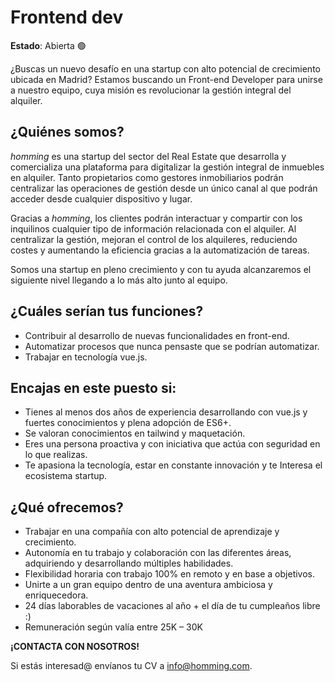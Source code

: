 # Frontend dev

**Estado**: Abierta 🟢

¿Buscas un nuevo desafío en una startup con alto potencial de crecimiento ubicada en
Madrid? Estamos buscando un Front-end Developer para unirse a nuestro equipo, cuya
misión es revolucionar la gestión integral del alquiler.

## ¿Quiénes somos?

_homming_ es una startup del sector del Real Estate que desarrolla y comercializa una
plataforma para digitalizar la gestión integral de inmuebles en alquiler. Tanto propietarios
como gestores inmobiliarios podrán centralizar las operaciones de gestión desde un único
canal al que podrán acceder desde cualquier dispositivo y lugar.

Gracias a _homming_, los clientes podrán interactuar y compartir con los inquilinos cualquier
tipo de información relacionada con el alquiler. Al centralizar la gestión, mejoran el control
de los alquileres, reduciendo costes y aumentando la eficiencia gracias a la automatización
de tareas.

Somos una startup en pleno crecimiento y con tu ayuda alcanzaremos el siguiente nivel
llegando a lo más alto junto al equipo.

## ¿Cuáles serían tus funciones?

 - Contribuir al desarrollo de nuevas funcionalidades en front-end.
 - Automatizar procesos que nunca pensaste que se podrían automatizar.
 - Trabajar en tecnología vue.js.

## Encajas en este puesto si:

 - Tienes al menos dos años de experiencia desarrollando con vue.js y fuertes
conocimientos y plena adopción de ES6+.
 - Se valoran conocimientos en tailwind y maquetación.
 - Eres una persona proactiva y con iniciativa que actúa con seguridad en lo que
realizas.
 - Te apasiona la tecnología, estar en constante innovación y te Interesa el ecosistema
startup.

## ¿Qué ofrecemos?

 - Trabajar en una compañía con alto potencial de aprendizaje y crecimiento.
 - Autonomía en tu trabajo y colaboración con las diferentes áreas, adquiriendo y
desarrollando múltiples habilidades.
 - Flexibilidad horaria con trabajo 100% en remoto y en base a objetivos.
 - Unirte a un gran equipo dentro de una aventura ambiciosa y enriquecedora.
 - 24 días laborables de vacaciones al año + el día de tu cumpleaños libre :)
 - Remuneración según valía entre 25K – 30K

**¡CONTACTA CON NOSOTROS!**

Si estás interesad@ envíanos tu CV a [info@homming.com](mailto:info@homming.com).